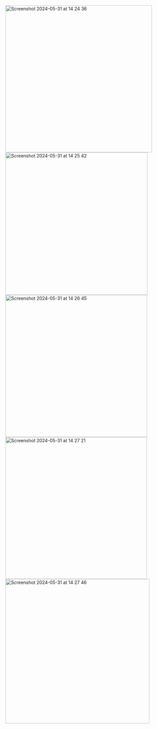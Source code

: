 <img width="457" alt="Screenshot 2024-05-31 at 14 24 36" src="https://github.com/sendQueue/deployment-manager/assets/66644413/83eee940-1ace-4c37-842c-e861ed5d8418">
<img width="443" alt="Screenshot 2024-05-31 at 14 25 42" src="https://github.com/sendQueue/deployment-manager/assets/66644413/3cd8c30a-269c-40c3-89c4-dd5c6e845f46">
<img width="442" alt="Screenshot 2024-05-31 at 14 26 45" src="https://github.com/sendQueue/deployment-manager/assets/66644413/0307562f-87c5-4229-94fa-f6d86a58b6cf">
<img width="441" alt="Screenshot 2024-05-31 at 14 27 21" src="https://github.com/sendQueue/deployment-manager/assets/66644413/488b1350-ae10-4dc5-aec5-6d1377fb0cca">
<img width="449" alt="Screenshot 2024-05-31 at 14 27 46" src="https://github.com/sendQueue/deployment-manager/assets/66644413/04c021bd-18e4-41ef-8591-c845eff88f58">


